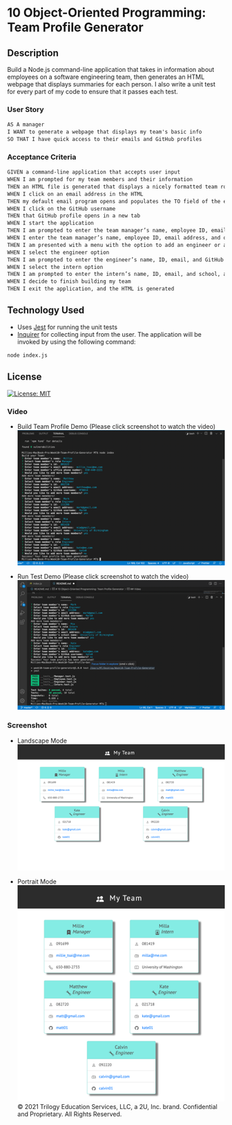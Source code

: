 # 10 Object-Oriented Programming: Team Profile Generator

## Description

Build a Node.js command-line application that takes in information about employees on a software engineering team, then generates an HTML webpage that displays summaries for each person. I also write a unit test for every part of my code to ensure that it passes each test.

### User Story

```md
AS A manager
I WANT to generate a webpage that displays my team's basic info
SO THAT I have quick access to their emails and GitHub profiles
```

### Acceptance Criteria

```md
GIVEN a command-line application that accepts user input
WHEN I am prompted for my team members and their information
THEN an HTML file is generated that displays a nicely formatted team roster based on user input
WHEN I click on an email address in the HTML
THEN my default email program opens and populates the TO field of the email with the address
WHEN I click on the GitHub username
THEN that GitHub profile opens in a new tab
WHEN I start the application
THEN I am prompted to enter the team manager’s name, employee ID, email address, and office number
WHEN I enter the team manager’s name, employee ID, email address, and office number
THEN I am presented with a menu with the option to add an engineer or an intern or to finish building my team
WHEN I select the engineer option
THEN I am prompted to enter the engineer’s name, ID, email, and GitHub username, and I am taken back to the menu
WHEN I select the intern option
THEN I am prompted to enter the intern’s name, ID, email, and school, and I am taken back to the menu
WHEN I decide to finish building my team
THEN I exit the application, and the HTML is generated
```

## Technology Used

- Uses [Jest](https://www.npmjs.com/package/jest) for running the unit tests
- [Inquirer](https://www.npmjs.com/package/inquirer) for collecting input from the user. The application will be invoked by using the following command:

```bash
node index.js
```

## License

[![License: MIT](https://img.shields.io/badge/License-MIT-yellow.svg)](https://opensource.org/licenses/MIT)

### Video

- Build Team Profile Demo (Please click screenshot to watch the video)
  [![Build Team Profile Demo](./assets/screenshot-team-profile.png)](https://drive.google.com/file/d/1g4h9gE66yb013y91J39bK_e-48-ehhn2/view?usp=sharing)

- Run Test Demo (Please click screenshot to watch the video)
  [![Run Test Demo](./assets/screenshot-run-test.png)](https://drive.google.com/file/d/1RXt_rKYd3YXcN9edgOKrMFz9WRec87Ul/view?usp=sharing)

### Screenshot

- Landscape Mode
  ![Team Profile screenshot](./assets/team-profile-website.png)

- Portrait Mode
  ![Team Profile screenshot](./assets/team-profile-website2.png)
  © 2021 Trilogy Education Services, LLC, a 2U, Inc. brand. Confidential and Proprietary. All Rights Reserved.
